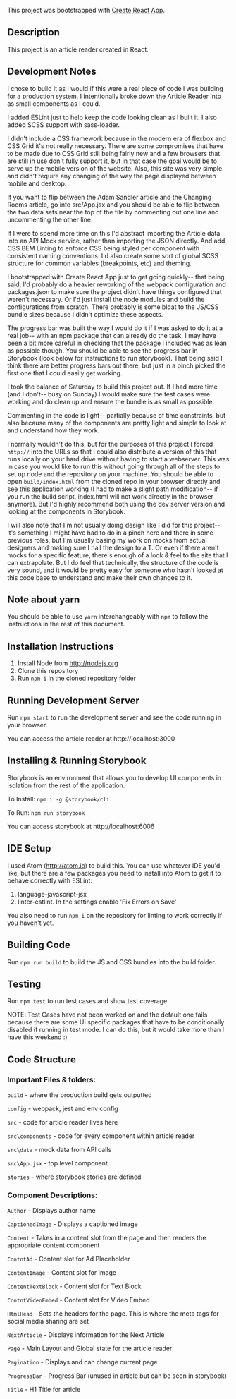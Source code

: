 This project was bootstrapped with [Create React App](https://github.com/facebookincubator/create-react-app).

## Description

This project is an article reader created in React.

## Development Notes

I chose to build it as I would if this were a real piece of code I was building for a production system. I intentionally broke down the Article Reader into as small components as I could.

I added ESLint just to help keep the code looking clean as I built it. I also added SCSS support with sass-loader.

I didn't include a CSS framework because in the modern era of flexbox and CSS Grid it's not really necessary. There are some compromises that have to be made due to CSS Grid still being fairly new and a few browsers that are still in use don't fully support it, but in that case the goal would be to serve up the mobile version of the website. Also, this site was very simple and didn't require any changing of the way the page displayed between mobile and desktop.

If you want to flip between the Adam Sandler article and the Changing Rooms article, go into src/App.jsx and you should be able to flip between the two data sets near the top of the file by commenting out one line and uncommenting the other line.

If I were to spend more time on this I'd abstract importing the Article data into an API Mock service, rather than importing the JSON directly. And add CSS BEM Linting to enforce CSS being styled per component with consistent naming conventions. I'd also create some sort of global SCSS structure for common variables (breakpoints, etc) and theming.

I bootstrapped with Create React App just to get going quickly-- that being said, I'd probably do a heavier reworking of the webpack configuration and packages.json to make sure the project didn't have things configured that weren't necessary. Or I'd just install the node modules and build the configurations from scratch. There probably is some bloat to the JS/CSS bundle sizes because I didn't optimize these aspects.

The progress bar was built the way I would do it if I was asked to do it at a real job-- with an npm package that can already do the task. I may have been a bit more careful in checking that the package I included was as lean as possible though. You should be able to see the progress bar in Storybook (look below for instructions to run storybook). That being said I think there are better progress bars out there, but just in a pinch picked the first one that I could easily get working.

I took the balance of Saturday to build this project out. If I had more time (and I don't-- busy on Sunday) I would make sure the test cases were working and do clean up and ensure the bundle is as small as possible.

Commenting in the code is light-- partially because of time constraints, but also because many of the components are pretty light and simple to look at and understand how they work.

I normally wouldn't do this, but for the purposes of this project I forced ```http://``` into the URLs so that I could also distribute a version of this that runs locally on your hard drive without having to start a webserver. This was in case you would like to run this without going through all of the steps to set up node and the repository on your machine. You should be able to open ```build/index.html``` from the cloned repo in your browser directly and see this application working (I had to make a slight path modification-- if you run the build script, index.html will not work directly in the browser anymore). But I'd highly recommend both using the dev server version and looking at the components in Storybook.

I will also note that I'm not usually doing design like I did for this project-- it's something I might have had to do in a pinch here and there in some previous roles, but I'm usually basing my work on mocks from actual designers and making sure I nail the design to a T. Or even if there aren't mocks for a specific feature, there's enough of a look & feel to the site that I can extrapolate. But I do feel that technically, the structure of the code is very sound, and it would be pretty easy for someone who hasn't looked at this code base to understand and make their own changes to it.

## Note about yarn

You should be able to use ```yarn``` interchangeably with ```npm``` to follow the instructions in the rest of this document.

## Installation Instructions

1. Install Node from http://nodejs.org
2. Clone this repository
2. Run ```npm i``` in the cloned repository folder

## Running Development Server

Run ```npm start``` to run the development server and see the code running in your browser.

You can access the article reader at http://localhost:3000

## Installing & Running Storybook

Storybook is an environment that allows you to develop UI components in isolation from the rest of the application.

To Install: ```npm i -g @storybook/cli```

To Run: ```npm run storybook```

You can access storybook at http://localhost:6006

## IDE Setup

I used Atom (http://atom.io) to build this. You can use whatever IDE you'd like, but there are a few packages you need to install into Atom to get it to behave correctly with ESLint:

1. language-javascript-jsx
2. linter-estlint. In the settings enable 'Fix Errors on Save'

You also need to run ```npm i``` on the repository for linting to work correctly if you haven't yet.

## Building Code

Run ```npm run build``` to build the JS and CSS bundles into the build folder.

## Testing

Run ```npm test``` to run test cases and show test coverage.

NOTE: Test Cases have not been worked on and the default one fails because there are some UI specific packages that have to be conditionally disabled if running in test mode. I can do this, but it would take more than I have this weekend :)

## Code Structure

### Important Files & folders:

```build``` - where the production build gets outputted

```config``` - webpack, jest and env config

```src``` - code for article reader lives here

```src\components``` - code for every component within article reader

```src\data``` - mock data from API calls

```src\App.jsx``` - top level component

```stories``` - where storybook stories are defined

### Component Descriptions:

```Author``` - Displays author name

```CaptionedImage``` - Displays a captioned image

```Content``` - Takes in a content slot from the page and then renders the appropriate content component

```ContntAd``` - Content slot for Ad Placeholder

```ContentImage``` - Content slot for Image

```ContentTextBlock``` - Content slot for Text Block

```ContntVideoEmbed``` - Content slot for Video Embed

```HtmlHead``` - Sets the headers for the page. This is where the meta tags for social media sharing are set

```NextArticle``` - Displays information for the Next Article

```Page``` - Main Layout and Global state for the article reader

```Pagination``` - Displays and can change current page

```ProgressBar``` - Progress Bar (unused in article but can be seen in storybook)

```Title``` - H1 Title for article
